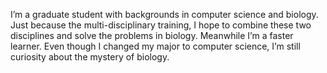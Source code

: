 I’m a graduate student with backgrounds in computer science and biology. 
Just because the multi-disciplinary training, I hope to combine these two disciplines and solve the problems in biology. 
Meanwhile I’m a faster learner. Even though I changed my major to computer science, I’m still curiosity about the mystery of biology. 

<!---
Zengxiang-Zhao/Zengxiang-Zhao is a ✨ special ✨ repository because its `README.md` (this file) appears on your GitHub profile.
You can click the Preview link to take a look at your changes.
--->
